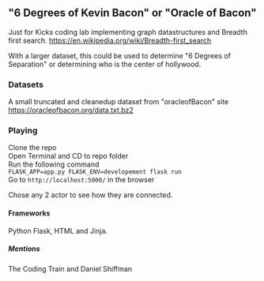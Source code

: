 ## "6 Degrees of Kevin Bacon" or "Oracle of Bacon" 

Just for Kicks coding lab implementing graph datastructures and Breadth first search.
https://en.wikipedia.org/wiki/Breadth-first_search

With a larger dataset, this could be used to determine "6  Degrees of Separation" or determining who is the center of hollywood. 

### Datasets
A small truncated and cleanedup dataset from "oracleofBacon" site
https://oracleofbacon.org/data.txt.bz2

### Playing
Clone the repo  
Open Terminal and CD to repo folder  
Run the following command  
`FLASK_APP=app.py FLASK_ENV=developement flask run`   
Go to `http://localhost:5000/` in the browser

Chose any 2 actor to see how they are connected. 

#### Frameworks
Python Flask, HTML and Jinja. 

##### Mentions 
The Coding Train and Daniel Shiffman